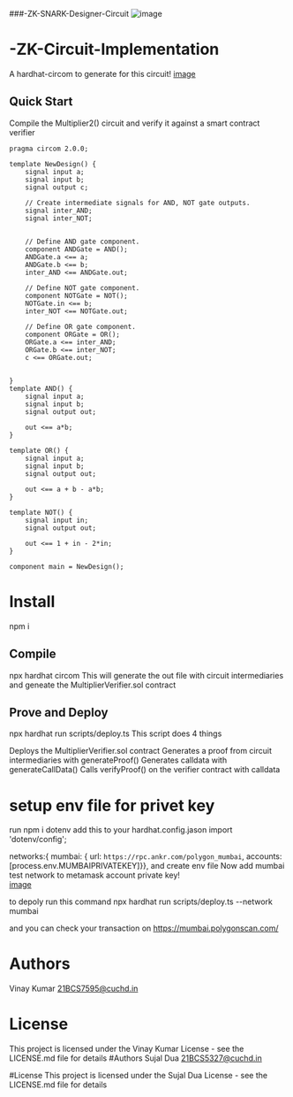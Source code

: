 ###-ZK-SNARK-Designer-Circuit
![image](https://github.com/0Sujal/-ZK-SNARK-Designer-Circuit/assets/90201074/254ca899-fe7e-4046-8daa-924d7d028115)

# -ZK-Circuit-Implementation
A hardhat-circom  to generate for this circuit!
[image](https://github.com/VinayKumar2004/-ZK-Circuit-Implementation/assets/94241385/7ad735a9-e0f2-4ada-a8d7-78eff84f5722)
## Quick Start
Compile the Multiplier2() circuit and verify it against a smart contract verifier

```
pragma circom 2.0.0;

template NewDesign() {
    signal input a;
    signal input b;
    signal output c;

    // Create intermediate signals for AND, NOT gate outputs.
    signal inter_AND;
    signal inter_NOT;


    // Define AND gate component.
    component ANDGate = AND();
    ANDGate.a <== a;
    ANDGate.b <== b;
    inter_AND <== ANDGate.out;

    // Define NOT gate component.
    component NOTGate = NOT();
    NOTGate.in <== b;
    inter_NOT <== NOTGate.out;

    // Define OR gate component.
    component ORGate = OR();
    ORGate.a <== inter_AND;
    ORGate.b <== inter_NOT;
    c <== ORGate.out;

    
}
template AND() {
    signal input a;
    signal input b;
    signal output out;

    out <== a*b;
}

template OR() {
    signal input a;
    signal input b;
    signal output out;

    out <== a + b - a*b;
}

template NOT() {
    signal input in;
    signal output out;

    out <== 1 + in - 2*in;
}

component main = NewDesign();
```

# Install
npm i

## Compile
npx hardhat circom   This will generate the out file with circuit intermediaries and geneate the MultiplierVerifier.sol contract

## Prove and Deploy
npx hardhat run scripts/deploy.ts This script does 4 things

Deploys the MultiplierVerifier.sol contract
Generates a proof from circuit intermediaries with generateProof()
Generates calldata with generateCallData()
Calls verifyProof() on the verifier contract with calldata
# setup env file for privet key 
  run  npm i dotenv
  add this to your hardhat.config.jason 
  import 'dotenv/config';
  
   networks:{
  mumbai: {
    url: `https://rpc.ankr.com/polygon_mumbai`,
    accounts: [process.env.MUMBAIPRIVATEKEY]}},
    and create env file 
 Now  add mumbai test network to metamask account private key!  
 [image](https://github.com/VinayKumar2004/-ZK-Circuit-Implementation/assets/94241385/dafbd449-f612-49a5-885f-a2dba6a5281b)

 
 to depoly run this command 
 npx hardhat run scripts/deploy.ts --network mumbai
 
 and you can check your transaction on https://mumbai.polygonscan.com/ 
 
# Authors
Vinay Kumar 21BCS7595@cuchd.in

# License
This project is licensed under the Vinay Kumar License - see the LICENSE.md file for details
#Authors Sujal Dua 21BCS5327@cuchd.in

#License This project is licensed under the Sujal Dua License - see the LICENSE.md file for details

